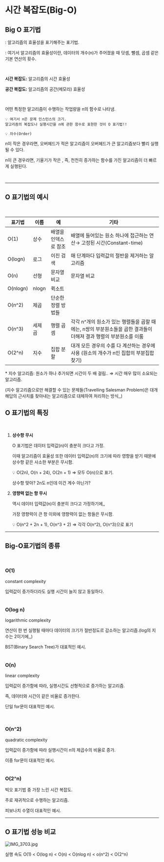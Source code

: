 # 시간 복잡도(Big-O)

## Big O 표기법

: 알고리즘의 효율성을 표기해주는 표기법.

: 여기서 알고리즘의 효율성이란, 데이터의 개수(n)가 주어졌을 때 덧셈, 뺄셈, 곱셈 같은 기본 연산의 횟수.

​  

**시간 복잡도:** 알고리즘의 시간 효율성

**공간 복잡도:** 알고리즘의 공간(메모리) 효율성

  ​

어떤 특정한 알고리즘이 수행하는 작업량을 n의 함수로 나타냄.

```
💡 여기서 n은 문제 인스턴스의 크기. 
알고리즘의 복잡도나 실행시간을 n에 관한 함수로 표현한 것이 O 표기법!!

```


```
💡 차수(Order)
```


n이 작은 경우라면, 오버헤드가 적은 알고리즘이 오버헤드가 큰 알고리즘보다 빨리 실행될 수 있다. 

n이 큰 경우라면, 기울기가 작은 , 즉, 천천히 증가하는 함수를 가진 알고리즘이 더 빠르게 실행된다. 

​

  ---
## O 표기법의 예시  
​

| 표기법 | 이름 | 예 | 기타 |
| --- | --- | --- | --- |
| O(1) | 상수 | 배열을 인덱스로 참조 | 배열에 들어있는 원소 하나에 접근하는 연산→ 고정된 시간(Constant-time) |
| O(logn) | 로그 | 이진 검색 | 매 단계마다 입력값의 절반을 제거하는 알고리즘 |
| O(n) | 선형 | 문자열 비교 | 문자열 비교 |
| O(nlogn) | nlogn | 퀵소트 |  |
| O(n^2) | 제곱 | 단순한 정렬 방법들 |  |
| O(n^3) | 세제곱 | 행렬 곱셈 | 각각 n^개의 원소가 있는 행렬들을 곱할 때에는, n쌍의 부분원소들을 곱한 결과들이 더해져 결과 행렬의 부분원소를 이룸 |
| O(2^n) | 지수 | 집합 분할 | 대개 모든 경우의 수를 다 계산하는 경우에 사용 (원소의 개수가 n인 집합의 부분집합 찾기) |

\* 지수 알고리즘: 원소가 하나 추가되면 시간이 두 배 걸림.. ⇒ 시간 매우 많이 소요되는 알고리즘.

(지수 알고리즘으로만 해결할 수 있는 문제들(Travelling Salesman Problem)은 대개 해답의 근사치를 찾아내는 알고리즘으로 대체하여 처리하는 방식,,)

## O 표기법의 특징  
​

1. **상수항 무시**
    
    O 표기법은 데이터 입력값(n)이 충분히 크다고 가정. 
    
    이때 알고리즘이 효율성 또한 데이터 입력값(n)의 크기에 따라 영향을 받기 때문에 상수항 같은 사소한 부분은 무시함. 
    
    <aside>
    💡 O(2n), O(n + 24), O(2n + 1)
    ⇒ 모두 O(n)으로 표기.
    
    </aside>
    
    상수항 맞아? 2n도 n인데 이건 계수 아닌가?
    
2. **영향력 없는 항 무시**
    
    역시 데이터 입력값(n)이 충분히 크다고 가정하기에,, 
    
    가장 영향력이 큰 항 이외에 영향력이 없는 항들은 무시함. 
    
    <aside>
    💡 O(n^2 + 2n + 1), O(n^3 + 2)
    ⇒ 각각 O(n^2), O(n^3)으로 표기
    
    </aside>
    
---
## Big-O표기법의 종류  
​

### O(1)

constant complexity

입력값이 증가하더라도 실행 시간이 늘지 않고 동일하다.   
​

### O(log n)

logarithmic complexity

연산이 한 번 실행될 때마다 데이터의 크기가 절반정도르 감소하는 알고리즘.(log의 지수는 2이기에,,)

BST(Binary Search Tree)가 대표적인 예시.  
​

### O(n)

linear complexity

입력값이 증가함에 따라, 실행시간도 선형적으로 증가하는 알고리즘.

즉, 데이터와 시간이 같은 비율로 증가한다.

단일 for문이 대표적인 예시.   
  
​
### O(n^2)

quadratic complexity

입력값이 증가함에 따라 실행시간이 n의 제곱수의 비율로 증가.

이중 for문이 대표적인 예시.  
  ​

### O(2^n)

빅오 표기법 중 가장 느린 시간 복잡도.

주로 재귀적으로 수행하는 알고리즘.

피보나치 수열이 대표적인 예시.

---

## O 표기법 성능 비교

![IMG_3703.jpg](https://s3-us-west-2.amazonaws.com/secure.notion-static.com/bf64996e-7caa-4e38-b532-27074620d4a9/IMG_3703.jpg)

실행 속도 O(1) < O(log n) < O(n) < O(nlog n) < o(n^2) < O(2^n)